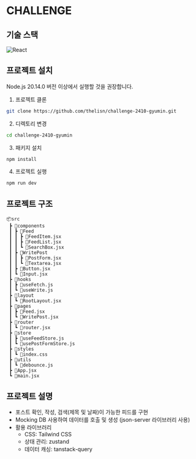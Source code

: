 # CHALLENGE

## 기술 스택

![React](https://img.shields.io/badge/react-%2320232a.svg?style=for-the-badge&logo=react&logoColor=%2361DAFB)

## 프로젝트 설치

Node.js 20.14.0 버전 이상에서 실행할 것을 권장합니다.

1. 프로젝트 클론

```bash
git clone https://github.com/thelisn/challenge-2410-gyumin.git
```

2. 디렉토리 변경

```bash
cd challenge-2410-gyumin
```

3. 패키지 설치

```bash
npm install
```

4. 프로젝트 실행

```bash
npm run dev
```

## 프로젝트 구조
```
📦src
 ┣ 📂components
 ┃ ┣ 📂Feed
 ┃ ┃ ┣ 📜FeedItem.jsx
 ┃ ┃ ┣ 📜FeedList.jsx
 ┃ ┃ ┗ 📜SearchBox.jsx
 ┃ ┣ 📂WritePost
 ┃ ┃ ┣ 📜PostForm.jsx
 ┃ ┃ ┗ 📜Textarea.jsx
 ┃ ┣ 📜Button.jsx
 ┃ ┗ 📜Input.jsx
 ┣ 📂hooks
 ┃ ┣ 📜useFetch.js
 ┃ ┗ 📜useWrite.js
 ┣ 📂layout
 ┃ ┗ 📜RootLayout.jsx
 ┣ 📂pages
 ┃ ┣ 📜Feed.jsx
 ┃ ┗ 📜WritePost.jsx
 ┣ 📂router
 ┃ ┗ 📜router.jsx
 ┣ 📂store
 ┃ ┣ 📜useFeedStore.js
 ┃ ┗ 📜usePostFormStore.js
 ┣ 📂styles
 ┃ ┗ 📜index.css
 ┣ 📂utils
 ┃ ┗ 📜debounce.js
 ┣ 📜App.jsx
 ┗ 📜main.jsx
 ```

## 프로젝트 설명
- 포스트 확인, 작성, 검색(제목 및 날짜)이 가능한 피드를 구현
- Mocking DB 사용하여 데이터를 호출 및 생성 (json-server 라이브러리 사용)
- 활용 라이브러리
  - CSS: Tailwind CSS
  - 상태 관리: zustand
  - 데이터 캐싱: tanstack-query

